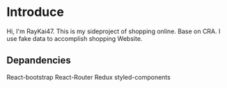 # Introduce

Hi, I'm RayKai47.
This is my sideproject of shopping online.
Base on CRA.
I use fake data to accomplish shopping Website.

## Depandencies

React-bootstrap
React-Router
Redux
styled-components
